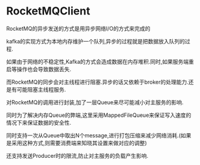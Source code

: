 RocketMQClient
==============

RocketMQ的异步发送的方式是用异步网络I/O的方式来完成的

kafka的实现方式为本地内存维护一个队列,异步的过程就是把数据放入队列的过程.

如果由于网络的不稳定性,Kafka的方式会造成数据在内存堆积.同时,如果服务端重启等操作也会导致数据丢失.

而RocketMQ的同步会对主线程进行阻塞.异步的话又依赖于broker的处理能力.还是有可能阻塞主线程服务.


对RocketMQ的调用进行封装,加了一层Queue来尽可能减小对主服务的影响.

同时为了解决内存Queue的弊端,这里采用MappedFileQueue来保证写入速度的情况下来保证数据的安全性.

同时支持一次从Queue中取出N个message,进行打包压缩来减少网络消耗.(如果是采用这种方式,则需要消费端来知晓其设置来做对应的调整)

还支持发送Producer时的限流,防止对主服务的负载产生影响.

